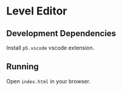 # Level Editor

## Development Dependencies

Install `p5.vscode` vscode extension.

## Running

Open `index.html` in your browser.
